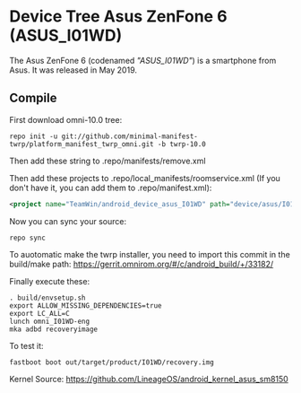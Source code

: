 # Device Tree Asus ZenFone 6 (ASUS_I01WD)

The Asus ZenFone 6 (codenamed _"ASUS_I01WD"_) is a smartphone from Asus.
It was released in May 2019.

## Compile

First download omni-10.0 tree:

```
repo init -u git://github.com/minimal-manifest-twrp/platform_manifest_twrp_omni.git -b twrp-10.0
```
Then add these string to .repo/manifests/remove.xml


Then add these projects to .repo/local_manifests/roomservice.xml (If you don't have it, you can add them to .repo/manifest.xml): 

```xml
<project name="TeamWin/android_device_asus_I01WD" path="device/asus/I01WD" remote="github" revision="android-10" />
```

Now you can sync your source:

```
repo sync
```

To auotomatic make the twrp installer, you need to import this commit in the build/make path: https://gerrit.omnirom.org/#/c/android_build/+/33182/

Finally execute these:

```
. build/envsetup.sh
export ALLOW_MISSING_DEPENDENCIES=true
export LC_ALL=C
lunch omni_I01WD-eng
mka adbd recoveryimage 
```

To test it:

```
fastboot boot out/target/product/I01WD/recovery.img
```

Kernel Source: https://github.com/LineageOS/android_kernel_asus_sm8150
